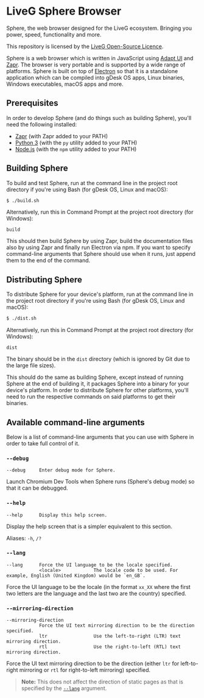 # LiveG Sphere Browser
Sphere, the web browser designed for the LiveG ecosystem. Bringing you power, speed, functionality and more.

This repository is licensed by the [LiveG Open-Source Licence](https://github.com/LiveG-Development/Sphere/blob/master/LICENCE.md).

Sphere is a web browser which is written in JavaScript using [Adapt UI](https://github.com/LiveG-Development/Adapt-UI) and [Zapr](https://github.com/LiveG-Development/Zapr). The browser is very portable and is supported by a wide range of platforms. Sphere is built on top of [Electron](http://electronjs.org/) so that it is a standalone application which can be compiled into gDesk OS apps, Linux binaries, Windows executables, macOS apps and more.

## Prerequisites
In order to develop Sphere (and do things such as building Sphere), you'll need the following installed:
* [Zapr](https://github.com/LiveG-Development/Zapr) (with Zapr added to your PATH)
* [Python 3](https://www.python.org/downloads) (with the `py` utility added to your PATH)
* [Node.js](https://nodejs.org/en/download) (with the `npm` utility added to your PATH)

## Building Sphere
To build and test Sphere, run at the command line in the project root directory if you're using Bash (for gDesk OS, Linux and macOS):

```bash
$ ./build.sh
```

Alternatively, run this in Command Prompt at the project root directory (for Windows):

```batch
build
```

This should then build Sphere by using Zapr, build the documentation files also by using Zapr and finally run Electron via npm. If you want to specify command-line arguments that Sphere should use when it runs, just append them to the end of the command.

## Distributing Sphere
To distribute Sphere for your device's platform, run at the command line in the project root directory if you're using Bash (for gDesk OS, Linux and macOS):

```bash
$ ./dist.sh
```

Alternatively, run this in Command Prompt at the project root directory (for Windows):

```batch
dist
```

The binary should be in the `dist` directory (which is ignored by Git due to the large file sizes).

This should do the same as building Sphere, except instead of running Sphere at the end of building it, it packages Sphere into a binary for your device's platform. In order to distribute Sphere for other platforms, you'll need to run the respective commands on said platforms to get their binaries.

## Available command-line arguments
Below is a list of command-line arguments that you can use with Sphere in order to take full control of it.

### `--debug`
```
--debug     Enter debug mode for Sphere.
```

Launch Chromium Dev Tools when Sphere runs (Sphere's debug mode) so that it can be debugged.

### `--help`
```
--help      Display this help screen.
```

Display the help screen that is a simpler equivalent to this section.

Aliases: `-h`, `/?`

### `--lang`
```
--lang      Force the UI language to be the locale specified.
            <locale>            The locale code to be used. For example, English (United Kingdom) would be `en_GB`.
```

Force the UI language to be the locale (in the format `xx_XX` where the first two letters are the language and the last two are the country) specified.

### `--mirroring-direction`
```
--mirroring-direction
            Force the UI text mirroring direction to be the direction specified.
            ltr                 Use the left-to-right (LTR) text mirroring direction.
            rtl                 Use the right-to-left (RTL) text mirroring direction.
```

Force the UI text mirroring direction to be the direction (either `ltr` for left-to-right mirroring or `rtl` for right-to-left mirroring) specified.

> **Note:** This does not affect the direction of static pages as that is specified by the [`--lang`](#--lang) argument.

